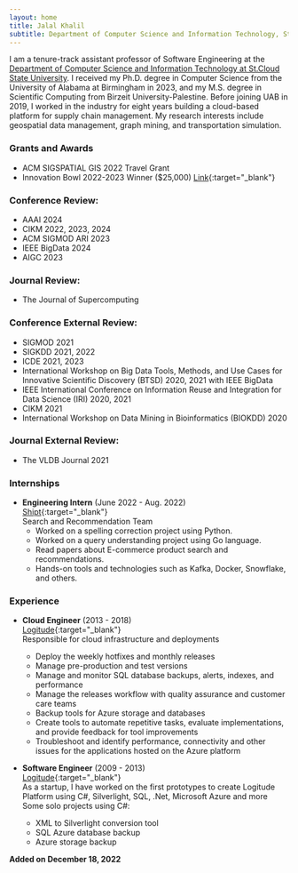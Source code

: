 ```yaml
---
layout: home
title: Jalal Khalil
subtitle: Department of Computer Science and Information Technology, St. Cloud State University
---
```

I am a tenure-track assistant professor of Software Engineering at the [Department of Computer Science and Information Technology at St.Cloud State University](https://www.stcloudstate.edu/csit/default.aspx). I received my Ph.D. degree in Computer Science from the University of Alabama at Birmingham in 2023, and my M.S. degree in Scientific Computing from Birzeit University-Palestine. Before joining UAB in 2019, I worked in the industry for eight years building a cloud-based platform for supply chain management.
My research interests include geospatial data management, graph mining, and transportation simulation.

### **Grants and Awards**
- ACM SIGSPATIAL GIS 2022 Travel Grant
- Innovation Bowl 2022-2023 Winner ($25,000) [Link](https://www.linkedin.com/posts/radiance-technologies_winning-team-selected-for-inaugural-radiance-activity-7062151574743089152-ykGI?utm_source=share&utm_medium=member_desktop){:target="_blank"}

### **Conference Review:**
- AAAI 2024
- CIKM 2022, 2023, 2024
- ACM SIGMOD ARI 2023
- IEEE BigData 2024
- AIGC 2023

### **Journal Review:**
- The Journal of Supercomputing

### **Conference External Review:**
- SIGMOD 2021
- SIGKDD 2021, 2022
- ICDE 2021, 2023
-  International Workshop on Big Data Tools, Methods, and Use Cases for Innovative Scientific Discovery (BTSD) 2020, 2021 with IEEE BigData
- IEEE International Conference on Information Reuse and Integration for Data Science (IRI) 2020, 2021
- CIKM 2021
- International Workshop on Data Mining in Bioinformatics (BIOKDD) 2020

### **Journal External Review:**
- The VLDB Journal 2021

### **Internships**
- **Engineering Intern** (June 2022 - Aug. 2022)\
    [Shipt](https://www.shipt.com){:target="_blank"}\
    Search and Recommendation Team
    - Worked on a spelling correction project using Python.
    - Worked on a query understanding project using Go language.
    - Read papers about E-commerce product search and recommendations.
    - Hands-on tools and technologies such as Kafka, Docker, Snowflake, and others.

### **Experience**
- **Cloud Engineer** (2013 - 2018)\
[Logitude](https://logitudeworld.com){:target="_blank"}\
    Responsible for cloud infrastructure and deployments
    - Deploy the weekly hotfixes and monthly releases
    - Manage pre-production and test versions
    - Manage and monitor SQL database backups, alerts, indexes, and performance
    - Manage the releases workflow with quality assurance and customer care teams
    - Backup tools for Azure storage and databases
    - Create tools to automate repetitive tasks, evaluate implementations, and provide feedback for tool improvements
    - Troubleshoot and identify performance, connectivity and other issues for the applications hosted on the Azure platform

- **Software Engineer** (2009 - 2013)\
[Logitude](https://logitudeworld.com){:target="_blank"}\
    As a startup, I have worked on the first prototypes to create Logitude Platform using C#, Silverlight, SQL, .Net, Microsoft Azure and more\
    Some solo projects using C#:
    - XML to Silverlight conversion tool
    - SQL Azure database backup
    - Azure storage backup

<link href="assets/css/my.css" rel="stylesheet" />
<div id="visitors_map">
<script type="text/javascript" id="clstr_globe" src="//clustrmaps.com/globe.js?d=mcOIfkDhOnLFs7WSDZtS_7-FgANyajqw0o_um2M4M9I"></script>
<b>Added on December 18, 2022</b>
</div>
